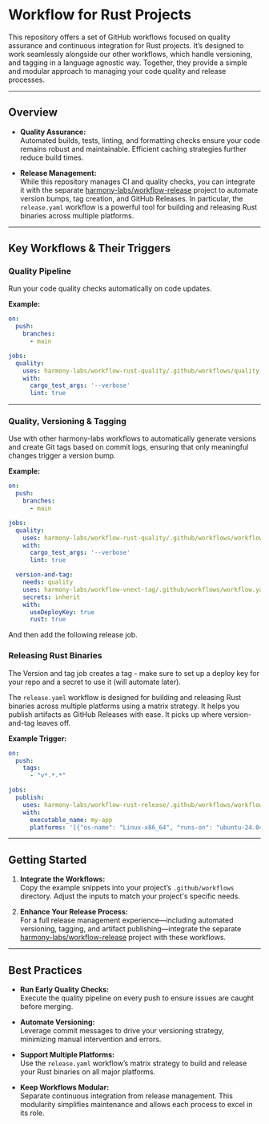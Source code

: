 # Workflow for Rust Projects

This repository offers a set of GitHub workflows focused on quality assurance and continuous integration for Rust projects. It’s designed to work seamlessly alongside our other workflows, which handle versioning, and tagging in a language agnostic way. Together, they provide a simple and modular approach to managing your code quality and release processes.

---

## Overview

- **Quality Assurance:**  
  Automated builds, tests, linting, and formatting checks ensure your code remains robust and maintainable. Efficient caching strategies further reduce build times.

- **Release Management:**  
  While this repository manages CI and quality checks, you can integrate it with the separate [harmony-labs/workflow-release](https://github.com/harmony-labs/workflow-release) project to automate version bumps, tag creation, and GitHub Releases. In particular, the `release.yaml` workflow is a powerful tool for building and releasing Rust binaries across multiple platforms.

---

## Key Workflows & Their Triggers

### Quality Pipeline

Run your code quality checks automatically on code updates.

**Example:**
```yaml
on:
  push:
    branches:
      - main

jobs:
  quality:
    uses: harmony-labs/workflow-rust-quality/.github/workflows/quality.yaml@main
    with:
      cargo_test_args: '--verbose'
      lint: true
```

---

### Quality, Versioning & Tagging

Use with other harmony-labs workflows to automatically generate versions and create Git tags based on commit logs, ensuring that only meaningful changes trigger a version bump.

**Example:**
```yaml
on:
  push:
    branches:
      - main

jobs:
  quality:
    uses: harmony-labs/workflow-rust-quality/.github/workflows/workflow.yaml@main
    with:
      cargo_test_args: '--verbose'
      lint: true

  version-and-tag:
    needs: quality
    uses: harmony-labs/workflow-vnext-tag/.github/workflows/workflow.yaml@main
    secrets: inherit
    with:
      useDeployKey: true
      rust: true
```

And then add the following release job.

### Releasing Rust Binaries

The Version and tag job creates a tag - make sure to set up a deploy key for your repo and a secret to use it (will automate later).

The `release.yaml` workflow is designed for building and releasing Rust binaries across multiple platforms using a matrix strategy. It helps you publish artifacts as GitHub Releases with ease. It picks up where version-and-tag leaves off.

**Example Trigger:**
```yaml
on:
  push:
    tags:
      - "v*.*.*"

jobs:
  publish:
    uses: harmony-labs/workflow-rust-release/.github/workflows/workflow.yaml@main
    with:
      executable_name: my-app
      platforms: '[{"os-name": "Linux-x86_64", "runs-on": "ubuntu-24.04", "target": "x86_64-unknown-linux-musl"}]'
```

---

## Getting Started

1. **Integrate the Workflows:**  
   Copy the example snippets into your project’s `.github/workflows` directory. Adjust the inputs to match your project's specific needs.

2. **Enhance Your Release Process:**  
   For a full release management experience—including automated versioning, tagging, and artifact publishing—integrate the separate [harmony-labs/workflow-release](https://github.com/harmony-labs/workflow-release) project with these workflows.

---

## Best Practices

- **Run Early Quality Checks:**  
  Execute the quality pipeline on every push to ensure issues are caught before merging.

- **Automate Versioning:**  
  Leverage commit messages to drive your versioning strategy, minimizing manual intervention and errors.

- **Support Multiple Platforms:**  
  Use the `release.yaml` workflow’s matrix strategy to build and release your Rust binaries on all major platforms.

- **Keep Workflows Modular:**  
  Separate continuous integration from release management. This modularity simplifies maintenance and allows each process to excel in its role.

